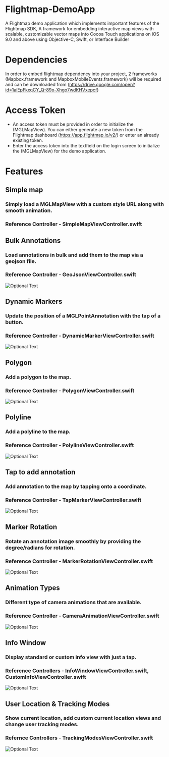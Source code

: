 # Flightmap-DemoApp
A Flightmap demo application which implements important features of the Flightmap SDK, A framework for embedding interactive map views with scalable, customizable vector maps into Cocoa Touch applications on iOS 9.0 and above using Objective-C, Swift, or Interface Builder

# Dependencies
In order to embed flightmap dependency into your project, 2 frameworks (Mapbox.framework and MapboxMobileEvents.framework) will be required and can be downloaded from (https://drive.google.com/open?id=1aiEpFkxqCY_Q-89o-Xhgo7wdKHVxepcf)


# Access Token
- An access token must be provided in order to initialize the (MGLMapView). You can either generate a new token from the Flightmap dashboard (https://app.flightmap.io/v2/) or enter an already existing token.
- Enter the access token into the  textfield on the login screen to initialize the (MGLMapView) for the demo application.

# Features

## Simple map 
### Simply load a MGLMapView with a custom style URL along with smooth animation.<br/>
### Reference Controller - SimpleMapViewController.swift

## Bulk Annotations
### Load annotations in bulk and add them to the map via a geojson file.<br/>
### Reference Controller - GeoJsonViewController.swift<br/>
![Optional Text](../master/example/bulk.png)

## Dynamic Markers
### Update the position of a MGLPointAnnotation with the tap of a button.<br/>
### Reference Controller - DynamicMarkerViewController.swift<br/>
![Optional Text](../master/example/position.gif)

## Polygon
### Add a polygon to the map.<br/>
### Reference Controller - PolygonViewController.swift<br/>
![Optional Text](../master/example/polygon.png)

## Polyline
### Add a polyline to the map.<br/>
### Reference Controller - PolylineViewController.swift<br/>
![Optional Text](../master/example/polyline.png)

## Tap to add annotation
### Add annotation to the map by tapping onto a coordinate.<br/>
### Reference Controller - TapMarkerViewController.swift<br/>
![Optional Text](../master/example/tap.gif)

## Marker Rotation
### Rotate an annotation image smoothly by providing the degree/radians for rotation.<br/>
### Reference Controller - MarkerRotationViewController.swift<br/>
![Optional Text](../master/example/rotate.gif)

## Animation Types
### Different type of camera animations that are available.<br/>
### Reference Controller - CameraAnimationViewController.swift<br/>
![Optional Text](../master/example/animation.gif)

## Info Window
### Display standard or custom info view with just a tap.<br/>
### Reference Controllers - InfoWindowViewController.swift, CustomInfoViewController.swift<br/>
![Optional Text](../master/example/standardInfo.gif)

## User Location & Tracking Modes
### Show current location, add custom current location views and change user tracking modes.<br/>
### Refernce Controllers - TrackingModesViewController.swift<br/>
![Optional Text](../master/example/userTracking.gif)
